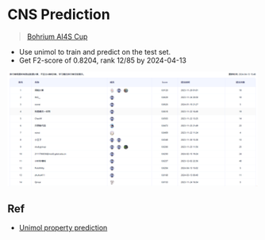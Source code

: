 # CNS Prediction

> [Bohrium AI4S Cup](https://bohrium.dp.tech/competitions/9169114995?tab=introduce)

- Use unimol to train and predict on the test set.
- Get F2-score of 0.8204, rank 12/85 by 2024-04-13

![alt text](image.png)

## Ref
- [Unimol property prediction](https://bohrium.dp.tech/notebook/298bcead4f614971bb62fbeef2e9db16)
